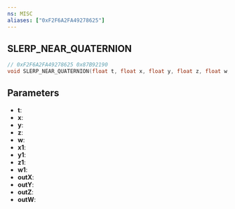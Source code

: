 ```yaml
---
ns: MISC
aliases: ["0xF2F6A2FA49278625"]
---
```

## SLERP_NEAR_QUATERNION

```c
// 0xF2F6A2FA49278625 0x87B92190
void SLERP_NEAR_QUATERNION(float t, float x, float y, float z, float w, float x1, float y1, float z1, float w1, float* outX, float* outY, float* outZ, float* outW);
```


## Parameters
* **t**: 
* **x**: 
* **y**: 
* **z**: 
* **w**: 
* **x1**: 
* **y1**: 
* **z1**: 
* **w1**: 
* **outX**: 
* **outY**: 
* **outZ**: 
* **outW**: 

